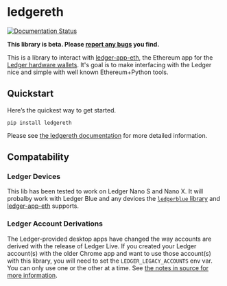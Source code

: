 # ledgereth

[![Documentation Status](https://readthedocs.org/projects/ledgereth/badge/?version=latest)](https://ledgereth.readthedocs.io/en/latest/?badge=latest)

**This library is beta.  Please [report any bugs](https://github.com/mikeshultz/ledger-eth-lib/issues/new) you find.**

This is a library to interact with [ledger-app-eth](https://github.com/LedgerHQ/ledger-app-eth), the Ethereum app for the [Ledger hardware wallets](https://www.ledger.com/).  It's goal is to make interfacing with the Ledger nice and simple with well known Ethereum+Python tools.

## Quickstart

Here’s the quickest way to get started.

    pip install ledgereth

Please see [the ledgereth documentation](https://ledgereth.readthedocs.io/) for more detailed information.

## Compatability

### Ledger Devices

This lib has been tested to work on Ledger Nano S and Nano X.  It will probalby work with Ledger Blue and any devices the [`ledgerblue` library](https://github.com/LedgerHQ/blue-loader-python) and [ledger-app-eth](https://github.com/LedgerHQ/ledger-app-eth) supports.

### Ledger Account Derivations

The Ledger-provided desktop apps have changed the way accounts are derived with the release of Ledger Live.  If you created your Ledger account(s) with the older Chrome app and want to use those account(s) with this library, you will need to set the `LEDGER_LEGACY_ACCOUNTS` env var. You can only use one or the other at a time.  See [the notes in source for more information](https://github.com/mikeshultz/ledger-eth-lib/blob/master/ledgereth/web3.py#L8-L34).
